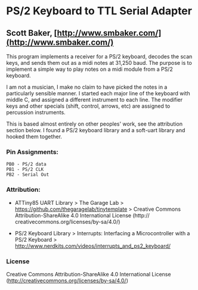 # PS/2 Keyboard to TTL Serial Adapter
## Scott Baker, [http://www.smbaker.com/](http://www.smbaker.com/)

This program implements a receiver for a PS/2 keyboard, decodes the scan keys,
and sends them out as a midi notes at 31,250 baud. The purpose is to implement
a simple way to play notes on a midi module from a PS/2 keyboard.

I am not a musician, I make no claim to have picked the notes in a 
particularly sensible manner. I started each major line of the keyboard with
middle C, and assigned a different instrument to each line. The modifier keys
and other specials (shift, control, arrows, etc) are assigned to percussion 
instruments. 

This is based almost entirely on other peoples' work, see the attribution section below.
I found a PS/2 keyboard library and a soft-uart library and hooked them together.

### Pin Assignments:

    PB0 - PS/2 data
    PB1 - PS/2 CLK
    PB2 - Serial Out

### Attribution:

* ATTiny85 UART Library 
      > The Garage Lab
      > https://github.com/thegaragelab/tinytemplate
      > Creative Commons Attribution-ShareAlike 4.0 International License (http:// creativecommons.org/licenses/by-sa/4.0/)

* PS/2 Keyboard Library
      > Interrupts: Interfacing a Microcontroller with a PS/2 Keyboard
      > http://www.nerdkits.com/videos/interrupts_and_ps2_keyboard/

### License
Creative Commons Attribution-ShareAlike 4.0 International License (http://creativecommons.org/licenses/by-sa/4.0/)
